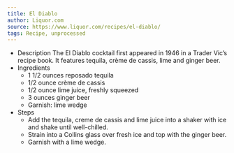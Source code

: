 ```yaml
---
title: El Diablo
author: Liquor.com
source: https://www.liquor.com/recipes/el-diablo/
tags: Recipe, unprocessed
---
```

- Description
The El Diablo cocktail first appeared in 1946 in a Trader Vic’s recipe book. It features tequila, crème de cassis, lime and ginger beer.
- Ingredients
  - 1 1/2 ounces reposado tequila
  - 1/2 ounce crème de cassis
  - 1/2 ounce lime juice, freshly squeezed
  - 3 ounces ginger beer
  - Garnish: lime wedge
- Steps
  - Add the tequila, creme de cassis and lime juice into a shaker with ice and shake until well-chilled.
  - Strain into a Collins glass over fresh ice and top with the ginger beer.
  - Garnish with a lime wedge.